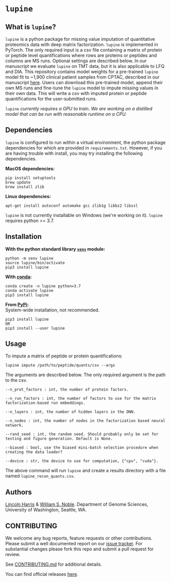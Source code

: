 `lupine`
================================

What is `lupine`?
-------------------------------------

`lupine` is a python package for missing value imputation of quantitative proteomics data with deep matrix factorization. `lupine` is implemented in PyTorch. The only required input is a csv file containing a matrix of protein or peptide level quantifications where rows are proteins or peptides and columns are MS runs. Optional settings are described below. In our manuscript we evaluate `lupine` on TMT data, but it is also applicable to LFQ and DIA. This repository contains model weights for a pre-trained `lupine` model fit to ~1,900 clinical patient samples from CPTAC, described in our manuscript [here](https://pubs.acs.org/doi/10.1021/acs.jproteome.3c00205). Users can download this pre-trained model, append their own MS runs and fine-tune the `lupine` model to impute missing values in their own data. This will write a csv with imputed protein or peptide quantifications for the user-submitted runs. 

`lupine` _currently requires a GPU to train. We are working on a distilled model that can be run with reasonable runtime on a CPU._

Dependencies
------------
`lupine` is configured to run within a virtual environment, the python package dependencies for which are provided in `requirements.txt`. However, if you are having trouble with install, you may try installing the following dependencies. 

**MacOS dependencies:**
```
pip install setuptools
brew update
brew install zlib
```

**Linux dependencies:**
```
apt-get install autoconf automake gcc zlib1g libbz2 libssl
```
`lupine` is not currently installable on Windows (we're working on it). `lupine` requires python >= 3.7. 

Installation
------------
**With the python standard library [`venv`](https://docs.python.org/3/library/venv.html) module:**
```
python -m venv lupine
source lupine/bin/activate
pip3 install lupine
```

**With [conda](https://anaconda.org/anaconda/conda):**
```
conda create -n lupine python=3.7
conda activate lupine
pip3 install lupine
```

**From [PyPi](https://pypi.org/):**   
System-wide installation, not recommended. 
```
pip3 install lupine
OR
pip3 install --user lupine
```

Usage
-----
To impute a matrix of peptide or protein quantifications:
```
lupine impute /path/to/peptide/quants/csv --args
```
The arguments are described below. The only required argument is the path to the csv. 

```
--n_prot_factors : int, the number of protein factors.          

--n_run_factors : int, the number of factors to use for the matrix factorization-based run embeddings.  

--n_layers : int, the number of hidden layers in the DNN.        

--n_nodes : int, the number of nodes in the factorization based neural network.       

--rand_seed : int, the random seed. Should probably only be set for testing and figure generation. Default is None.
     
--biased : bool, use the biased mini-batch selection procedure when creating the data loader?      

--device : str, the device to use for computation, {"cpu", "cuda"}.    
```
The above command will run `lupine` and create a results directory with a file named `lupine_recon_quants.csv`. 

Authors
--------
[Lincoln Harris](https://github.com/lincoln-harris) & [William S. Noble](https://noble.gs.washington.edu/). Department of Genome Sciences, University of Washington, Seattle, WA.

CONTRIBUTING
------------
We welcome any bug reports, feature requests or other contributions. Please submit a well documented report on our [issue tracker](https://github.com/Noble-Lab/lupine/issues). For substantial changes please fork this repo and submit a pull request for review.

See [CONTRIBUTING.md](https://github.com/Noble-Lab/lupine/blob/main/CONTRIBUTING.md) for additional details.

You can find official releases [here](https://github.com/Noble-Lab/lupine/releases).
